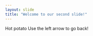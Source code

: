 ```yaml
---
layout: slide
title: "Welcome to our second slide!"
---
```

Hot potato
Use the left arrow to go back!
